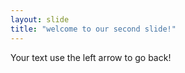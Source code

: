 ```yaml
---
layout: slide
title: "welcome to our second slide!"
---
```

Your text 
use the left arrow to go back!
